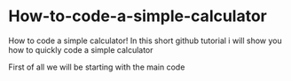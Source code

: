 # How-to-code-a-simple-calculator
How to code a simple calculator!
In this short github tutorial i will show you how to quickly code a simple calculator

First of all we will be starting with the main code 
